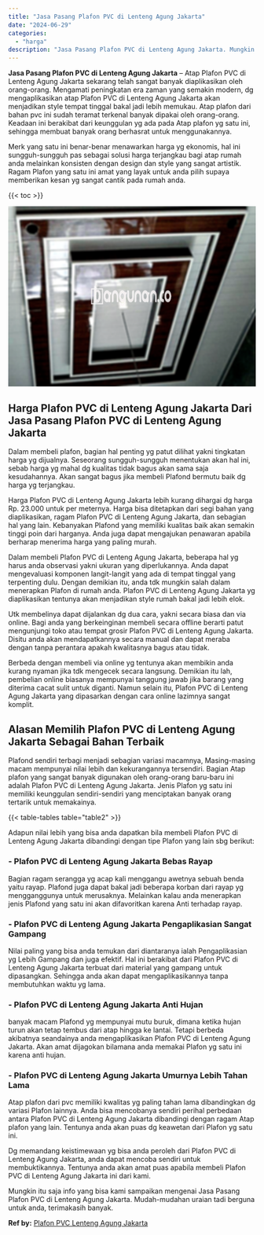 ```yaml
---
title: "Jasa Pasang Plafon PVC di Lenteng Agung Jakarta"
date: "2024-06-29"
categories: 
  - "harga"
description: "Jasa Pasang Plafon PVC di Lenteng Agung Jakarta. Mungkin itu saja info yang bisa kami sampaikan mengenai Jasa Pasang Plafon PVC di Lenteng Agung Jakarta. Mud..."
---
```


**Jasa Pasang Plafon PVC di Lenteng Agung Jakarta** – Atap Plafon PVC di Lenteng Agung Jakarta sekarang telah sangat banyak diaplikasikan oleh orang-orang. Mengamati peningkatan era zaman yang semakin modern, dg mengaplikasikan atap Plafon PVC di Lenteng Agung Jakarta akan menjadikan style tempat tinggal bakal jadi lebih memukau. Atap plafon dari bahan pvc ini sudah teramat terkenal banyak dipakai oleh orang-orang. Keadaan ini berakibat dari keunggulan yg ada pada Atap plafon yg satu ini, sehingga membuat banyak orang berhasrat untuk menggunakannya.

Merk yang satu ini benar-benar menawarkan harga yg ekonomis, hal ini sungguh-sungguh pas sebagai solusi harga terjangkau bagi atap rumah anda melainkan konsisten dengan design dan style yang sangat artistik. Ragam Plafon yang satu ini amat yang layak untuk anda pilih supaya memberikan kesan yg sangat cantik pada rumah anda.

{{< toc >}}

![Jasa Pasang Plafon PVC di Lenteng Agung Jakarta](/images/flafond-pvc-murah10.png)

## Harga Plafon PVC di Lenteng Agung Jakarta Dari Jasa Pasang Plafon PVC di Lenteng Agung Jakarta

Dalam membeli plafon, bagian hal penting yg patut dilihat yakni tingkatan harga yg dijualnya. Seseorang sungguh-sungguh menentukan akan hal ini, sebab harga yg mahal dg kualitas tidak bagus akan sama saja kesudahannya. Akan sangat bagus jika membeli Plafond bermutu baik dg harga yg terjangkau.

Harga Plafon PVC di Lenteng Agung Jakarta lebih kurang dihargai dg harga Rp. 23.000 untuk per meternya. Harga bisa ditetapkan dari segi bahan yang diaplikasikan, ragam Plafon PVC di Lenteng Agung Jakarta, dan sebagian hal yang lain. Kebanyakan Plafond yang memiliki kualitas baik akan semakin tinggi poin dari harganya. Anda juga dapat mengajukan penawaran apabila berharap menerima harga yang paling murah.

Dalam membeli Plafon PVC di Lenteng Agung Jakarta, beberapa hal yg harus anda observasi yakni ukuran yang diperlukannya. Anda dapat mengevaluasi komponen langit-langit yang ada di tempat tinggal yang terpenting dulu. Dengan demikian itu, anda tdk mungkin salah dalam menerapkan Plafon di rumah anda. Plafon PVC di Lenteng Agung Jakarta yg diaplikasikan tentunya akan menjadikan style rumah bakal jadi lebih elok.

Utk membelinya dapat dijalankan dg dua cara, yakni secara biasa dan via online. Bagi anda yang berkeinginan membeli secara offline berarti patut mengunjungi toko atau tempat grosir Plafon PVC di Lenteng Agung Jakarta. Disitu anda akan mendapatkannya secara manual dan dapat meraba dengan tanpa perantara apakah kwalitasnya bagus atau tidak.

Berbeda dengan membeli via online yg tentunya akan membikin anda kurang nyaman jika tdk mengecek secara langsung. Demikian itu lah, pembelian online biasanya mempunyai tanggung jawab jika barang yang diterima cacat sulit untuk diganti. Namun selain itu, Plafon PVC di Lenteng Agung Jakarta yang dipasarkan dengan cara online lazimnya sangat komplit.

## Alasan Memilih Plafon PVC di Lenteng Agung Jakarta Sebagai Bahan Terbaik

Plafond sendiri terbagi menjadi sebagian variasi macamnya, Masing-masing macam mempunyai nilai lebih dan kekurangannya tersendiri. Bagian Atap plafon yang sangat banyak digunakan oleh orang-orang baru-baru ini adalah Plafon PVC di Lenteng Agung Jakarta. Jenis Plafon yg satu ini memiliki keunggulan sendiri-sendiri yang menciptakan banyak orang tertarik untuk memakainya.

{{< table-tables table="table2" >}}

Adapun nilai lebih yang bisa anda dapatkan bila membeli Plafon PVC di Lenteng Agung Jakarta dibandingi dengan tipe Plafon yang lain sbg berikut:

### \- Plafon PVC di Lenteng Agung Jakarta Bebas Rayap

Bagian ragam serangga yg acap kali menggangu awetnya sebuah benda yaitu rayap. Plafond juga dapat bakal jadi beberapa korban dari rayap yg mengganggunya untuk merusaknya. Melainkan kalau anda menerapkan jenis Plafond yang satu ini akan difavoritkan karena Anti terhadap rayap.

### \- Plafon PVC di Lenteng Agung Jakarta Pengaplikasian Sangat Gampang

Nilai paling yang bisa anda temukan dari diantaranya ialah Pengaplikasian yg Lebih Gampang dan juga efektif. Hal ini berakibat dari Plafon PVC di Lenteng Agung Jakarta terbuat dari material yang gampang untuk dipasangkan. Sehingga anda akan dapat mengaplikasikannya tanpa membutuhkan waktu yg lama.

### \- Plafon PVC di Lenteng Agung Jakarta Anti Hujan

banyak macam Plafond yg mempunyai mutu buruk, dimana ketika hujan turun akan tetap tembus dari atap hingga ke lantai. Tetapi berbeda akibatnya seandainya anda mengaplikasikan Plafon PVC di Lenteng Agung Jakarta. Akan amat dijagokan bilamana anda memakai Plafon yg satu ini karena anti hujan.

### \- Plafon PVC di Lenteng Agung Jakarta Umurnya Lebih Tahan Lama

Atap plafon dari pvc memiliki kwalitas yg paling tahan lama dibandingkan dg variasi Plafon lainnya. Anda bisa mencobanya sendiri perihal perbedaan antara Plafon PVC di Lenteng Agung Jakarta dibandingi dengan ragam Atap plafon yang lain. Tentunya anda akan puas dg keawetan dari Plafon yg satu ini.

Dg memandang keistimewaan yg bisa anda peroleh dari Plafon PVC di Lenteng Agung Jakarta, anda dapat mencoba sendiri untuk membuktikannya. Tentunya anda akan amat puas apabila membeli Plafon PVC di Lenteng Agung Jakarta ini dari kami.

Mungkin itu saja info yang bisa kami sampaikan mengenai Jasa Pasang Plafon PVC di Lenteng Agung Jakarta. Mudah-mudahan uraian tadi berguna untuk anda, terimakasih banyak.

**Ref by:** [Plafon PVC Lenteng Agung Jakarta](https://id.wikipedia.org/wiki/Plafon)
